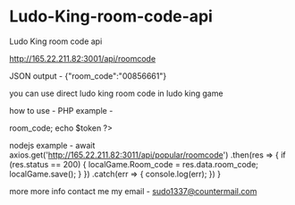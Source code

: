 # Ludo-King-room-code-api
Ludo King room code api

http://165.22.211.82:3001/api/roomcode

JSON output - {"room_code":"00856661"}

you can use direct ludo king room code in ludo king game

how to use - 
PHP 
example -
<?php
$resp = file_get_contents('http://165.22.211.82:3001/api/roomcode');

$obj = json_decode($resp);
$token = $obj->room_code;
echo $token 
?>
nodejs
example -
await axios.get('http://165.22.211.82:3011/api/popular/roomcode')
                .then(res => {
                    if (res.status == 200) {
                        localGame.Room_code = res.data.room_code;
                        localGame.save();
                    }
                })
                .catch(err => {
                    console.log(err);
                })
        }

more more info contact me
my email -  	sudo1337@countermail.com
